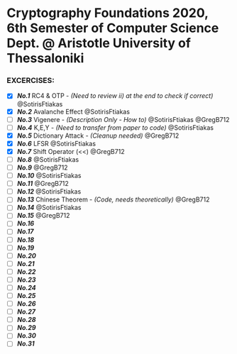 # Cryptography Foundations 2020, 6th Semester of Computer Science Dept. @ Aristotle University of Thessaloniki

### EXCERCISES:

- [x] ***No.1*** RC4 & OTP - *(Need to review ii) at the end to check if correct)* @SotirisFtiakas
- [x] ***No.2*** Avalanche Effect @SotirisFtiakas
- [ ] ***No.3*** Vigenere - *(Description Only - How to)* @SotirisFtiakas @GregB712
- [ ] ***No.4*** K,E,Y - *(Need to transfer from paper to code)* @SotirisFtiakas
- [x] ***No.5*** Dictionary Attack - *(Cleanup needed)* @GregB712
- [x] ***No.6*** LFSR @SotirisFtiakas
- [x] ***No.7*** Shift Operator (<<) @GregB712
- [ ] ***No.8*** @SotirisFtiakas
- [ ] ***No.9*** @GregB712
- [ ] ***No.10*** @SotirisFtiakas
- [ ] ***No.11*** @GregB712
- [ ] ***No.12*** @SotirisFtiakas
- [ ] ***No.13*** Chinese Theorem - *(Code, needs theoretically)* @GregB712
- [ ] ***No.14*** @SotirisFtiakas
- [ ] ***No.15*** @GregB712
- [ ] ***No.16***
- [ ] ***No.17***
- [ ] ***No.18***
- [ ] ***No.19***
- [ ] ***No.20***
- [ ] ***No.21***
- [ ] ***No.22***
- [ ] ***No.23***
- [ ] ***No.24***
- [ ] ***No.25***
- [ ] ***No.26***
- [ ] ***No.27***
- [ ] ***No.28***
- [ ] ***No.29***
- [ ] ***No.30***
- [ ] ***No.31***
